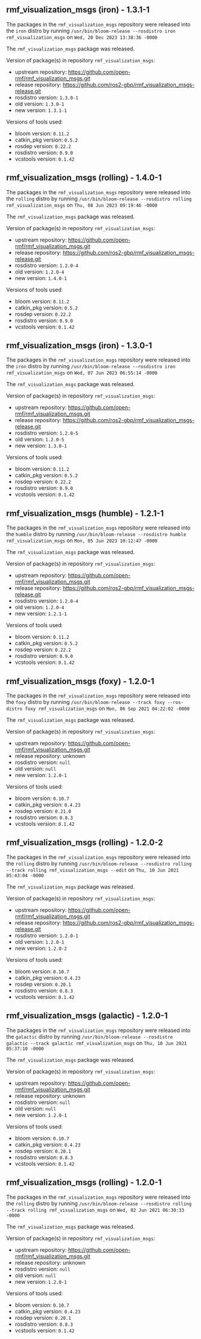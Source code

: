 ## rmf_visualization_msgs (iron) - 1.3.1-1

The packages in the `rmf_visualization_msgs` repository were released into the `iron` distro by running `/usr/bin/bloom-release --rosdistro iron rmf_visualization_msgs` on `Wed, 20 Dec 2023 13:38:36 -0000`

The `rmf_visualization_msgs` package was released.

Version of package(s) in repository `rmf_visualization_msgs`:

- upstream repository: https://github.com/open-rmf/rmf_visualization_msgs.git
- release repository: https://github.com/ros2-gbp/rmf_visualization_msgs-release.git
- rosdistro version: `1.3.0-1`
- old version: `1.3.0-1`
- new version: `1.3.1-1`

Versions of tools used:

- bloom version: `0.11.2`
- catkin_pkg version: `0.5.2`
- rosdep version: `0.22.2`
- rosdistro version: `0.9.0`
- vcstools version: `0.1.42`


## rmf_visualization_msgs (rolling) - 1.4.0-1

The packages in the `rmf_visualization_msgs` repository were released into the `rolling` distro by running `/usr/bin/bloom-release --rosdistro rolling rmf_visualization_msgs` on `Thu, 08 Jun 2023 09:19:46 -0000`

The `rmf_visualization_msgs` package was released.

Version of package(s) in repository `rmf_visualization_msgs`:

- upstream repository: https://github.com/open-rmf/rmf_visualization_msgs.git
- release repository: https://github.com/ros2-gbp/rmf_visualization_msgs-release.git
- rosdistro version: `1.2.0-4`
- old version: `1.2.0-4`
- new version: `1.4.0-1`

Versions of tools used:

- bloom version: `0.11.2`
- catkin_pkg version: `0.5.2`
- rosdep version: `0.22.2`
- rosdistro version: `0.9.0`
- vcstools version: `0.1.42`


## rmf_visualization_msgs (iron) - 1.3.0-1

The packages in the `rmf_visualization_msgs` repository were released into the `iron` distro by running `/usr/bin/bloom-release --rosdistro iron rmf_visualization_msgs` on `Wed, 07 Jun 2023 06:55:14 -0000`

The `rmf_visualization_msgs` package was released.

Version of package(s) in repository `rmf_visualization_msgs`:

- upstream repository: https://github.com/open-rmf/rmf_visualization_msgs.git
- release repository: https://github.com/ros2-gbp/rmf_visualization_msgs-release.git
- rosdistro version: `1.2.0-5`
- old version: `1.2.0-5`
- new version: `1.3.0-1`

Versions of tools used:

- bloom version: `0.11.2`
- catkin_pkg version: `0.5.2`
- rosdep version: `0.22.2`
- rosdistro version: `0.9.0`
- vcstools version: `0.1.42`


## rmf_visualization_msgs (humble) - 1.2.1-1

The packages in the `rmf_visualization_msgs` repository were released into the `humble` distro by running `/usr/bin/bloom-release --rosdistro humble rmf_visualization_msgs` on `Mon, 05 Jun 2023 10:12:47 -0000`

The `rmf_visualization_msgs` package was released.

Version of package(s) in repository `rmf_visualization_msgs`:

- upstream repository: https://github.com/open-rmf/rmf_visualization_msgs.git
- release repository: https://github.com/ros2-gbp/rmf_visualization_msgs-release.git
- rosdistro version: `1.2.0-4`
- old version: `1.2.0-4`
- new version: `1.2.1-1`

Versions of tools used:

- bloom version: `0.11.2`
- catkin_pkg version: `0.5.2`
- rosdep version: `0.22.2`
- rosdistro version: `0.9.0`
- vcstools version: `0.1.42`


## rmf_visualization_msgs (foxy) - 1.2.0-1

The packages in the `rmf_visualization_msgs` repository were released into the `foxy` distro by running `/usr/bin/bloom-release --track foxy --ros-distro foxy rmf_visualization_msgs` on `Mon, 06 Sep 2021 04:22:02 -0000`

The `rmf_visualization_msgs` package was released.

Version of package(s) in repository `rmf_visualization_msgs`:

- upstream repository: https://github.com/open-rmf/rmf_visualization_msgs.git
- release repository: unknown
- rosdistro version: `null`
- old version: `null`
- new version: `1.2.0-1`

Versions of tools used:

- bloom version: `0.10.7`
- catkin_pkg version: `0.4.23`
- rosdep version: `0.21.0`
- rosdistro version: `0.8.3`
- vcstools version: `0.1.42`


## rmf_visualization_msgs (rolling) - 1.2.0-2

The packages in the `rmf_visualization_msgs` repository were released into the `rolling` distro by running `/usr/bin/bloom-release --rosdistro rolling --track rolling rmf_visualization_msgs --edit` on `Thu, 10 Jun 2021 05:43:04 -0000`

The `rmf_visualization_msgs` package was released.

Version of package(s) in repository `rmf_visualization_msgs`:

- upstream repository: https://github.com/open-rmf/rmf_visualization_msgs.git
- release repository: https://github.com/ros2-gbp/rmf_visualization_msgs-release.git
- rosdistro version: `1.2.0-1`
- old version: `1.2.0-1`
- new version: `1.2.0-2`

Versions of tools used:

- bloom version: `0.10.7`
- catkin_pkg version: `0.4.23`
- rosdep version: `0.20.1`
- rosdistro version: `0.8.3`
- vcstools version: `0.1.42`


## rmf_visualization_msgs (galactic) - 1.2.0-1

The packages in the `rmf_visualization_msgs` repository were released into the `galactic` distro by running `/usr/bin/bloom-release --rosdistro galactic --track galactic rmf_visualization_msgs` on `Thu, 10 Jun 2021 05:37:10 -0000`

The `rmf_visualization_msgs` package was released.

Version of package(s) in repository `rmf_visualization_msgs`:

- upstream repository: https://github.com/open-rmf/rmf_visualization_msgs.git
- release repository: unknown
- rosdistro version: `null`
- old version: `null`
- new version: `1.2.0-1`

Versions of tools used:

- bloom version: `0.10.7`
- catkin_pkg version: `0.4.23`
- rosdep version: `0.20.1`
- rosdistro version: `0.8.3`
- vcstools version: `0.1.42`


## rmf_visualization_msgs (rolling) - 1.2.0-1

The packages in the `rmf_visualization_msgs` repository were released into the `rolling` distro by running `/usr/bin/bloom-release --rosdistro rolling --track rolling rmf_visualization_msgs` on `Wed, 02 Jun 2021 06:30:33 -0000`

The `rmf_visualization_msgs` package was released.

Version of package(s) in repository `rmf_visualization_msgs`:

- upstream repository: https://github.com/open-rmf/rmf_visualization_msgs.git
- release repository: unknown
- rosdistro version: `null`
- old version: `null`
- new version: `1.2.0-1`

Versions of tools used:

- bloom version: `0.10.7`
- catkin_pkg version: `0.4.23`
- rosdep version: `0.20.1`
- rosdistro version: `0.8.3`
- vcstools version: `0.1.42`


